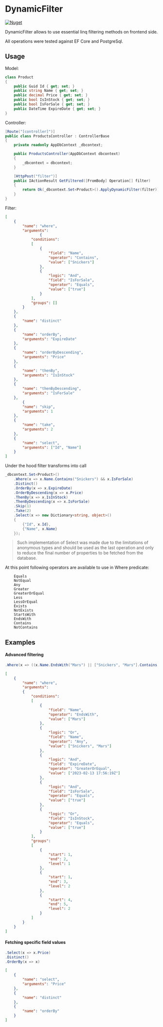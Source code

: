 # DynamicFilter
[![Nuget](https://img.shields.io/nuget/v/ART4S.DynamicFilter)](https://www.nuget.org/packages/ART4S.DynamicFilter)

DynamicFilter allows to use essential linq filtering methods on frontend side.

All operations were tested against EF Core and PostgreSql.

## Usage

Model:

```c#
class Product
{
    public Guid Id { get; set; }
    public string Name { get; set; }
    public decimal Price { get; set; }
    public bool IsInStock { get; set; }
    public bool IsForSale { get; set; }
    public DateTime ExpireDate { get; set; }
}
```

Controller:

```c#
[Route("[controller]")]
public class ProductsController : ControllerBase
{
    private readonly AppDbContext _dbcontext;

    public ProductsController(AppDbContext dbcontext)
    {
        _dbcontext = dbcontext;
    }

    [HttpPost("filter")]
    public IActionResult GetFiltered([FromBody] Operation[] filter)
    {
        return Ok(_dbcontext.Set<Product>().ApplyDynamicFilter(filter));
    }
}
```

Filter:

```json
[
	{
		"name": "where",
		"arguments": 
                {
			"conditions": 
			[
				{
					"field": "Name",
					"operator": "Contains",
					"value": ["Snickers"]
				},
				{
					"logic": "And",
					"field": "IsForSale",
					"operator": "Equals",
					"value": ["true"]
				}
			],
			"groups": []
		}
	},
	{
		"name": "distinct"
	},
	{
		"name": "orderBy",
		"arguments": "ExpireDate"
	},
	{
		"name": "orderByDescending",
		"arguments": "Price"
	},
	{
		"name": "thenBy",
		"arguments": "IsInStock"
	},
	{
		"name": "thenByDescending",
		"arguments": "IsForSale"
	},
        {
		"name": "skip",
		"arguments": 1
	},
	{
		"name": "take",
		"arguments": 2
	},
	{
		"name": "select",
		"arguments": ["Id", "Name"]
	}
]
```

Under the hood filter transforms into call
```c#
_dbcontext.Set<Product>()
    .Where(x => x.Name.Contains("Snickers") && x.IsForSale)
    .Distinct()
    .OrderBy(x => x.ExpireDate)
    .OrderByDescending(x => x.Price)
    .ThenBy(x => x.IsInStock)
    .ThenByDescending(x => x.IsForSale)
    .Skip(1)
    .Take(2)
    .Select(x => new Dictionary<string, object>()
    {
        {"Id", x.Id},
        {"Name", x.Name}
    });
```
> Such implementation of Select was made due to the limitations of anonymous types and should be used as the last operation 
> and only to reduce the final number of properties to be fetched from the database.

At this point following operators are available to use in Where predicate:
```
    Equals
    NotEqual
    Any
    Greater
    GreaterOrEqual
    Less
    LessOrEqual
    Exists
    NotExists
    StartsWith
    EndsWith
    Contains
    NotContains
```
## Examples

#### Advanced filtering
```c#
.Where(x => ((x.Name.EndsWith("Mars") || ["Snickers", "Mars"].Contains(x.Name)) && x.ExpireDate >= DateTime.UtcNow) && (x.IsForSale || x.IsInStock))
```
```json
[
	{
		"name": "where",
		"arguments": 
		{
			"conditions": 
			[
				{
					"field": "Name",
					"operator": "EndsWith",
					"value": ["Mars"]
				},
				{
					"logic": "Or",
					"field": "Name",
					"operator": "Any",
					"value": ["Snickers", "Mars"]
				},
				{
					"logic": "And",
					"field": "ExpireDate",
					"operator": "GreaterOrEqual",
					"value": ["2023-02-13 17:56:19Z"]
				},
				{
					"logic": "And",
					"field": "IsForSale",
					"operator": "Equals",
					"value": ["true"]
				},
				{
					"logic": "Or",
					"field": "IsInStock",
					"operator": "Equals",
					"value": ["true"]
				}
			],
			"groups": 
			[
				{
					"start": 1,
					"end": 2,
					"level": 1
				},
				{
					"start": 1,
					"end": 3,
					"level": 2
				},
				{
					"start": 4,
					"end": 5,
					"level": 2
				}
			]
		}
	}
]
```

#### Fetching specific field values
```c#
.Select(x => x.Price)
.Distinct()
.OrderBy(x => x)
```
```json
[
	{
		"name": "select",
		"arguments": "Price"
	},
	{
		"name": "distinct"
	},
	{
		"name": "orderBy"
	}
]
```
